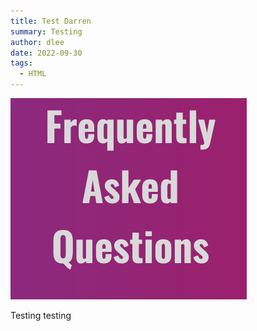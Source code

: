 ```yaml
---
title: Test Darren
summary: Testing
author: dlee
date: 2022-09-30
tags:
  - HTML
---
```

![](./src/guides/images/Screenshot-1.png)

Testing testing